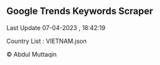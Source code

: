

## Google Trends Keywords Scraper 
 
Last Update 07-04-2023 , 18:42:19

Country List :
VIETNAM.json



© Abdul Muttaqin 
